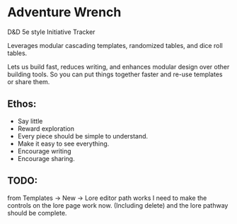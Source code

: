 # Adventure Wrench
D&D 5e style
Initiative Tracker

Leverages modular cascading templates, randomized tables, and dice roll tables.

Lets us build fast, reduces writing, and enhances modular design over other building tools. So you can put things together faster and re-use templates or share them.

## Ethos:
- Say little
- Reward exploration
- Every piece should be simple to understand.
- Make it easy to see everything.
- Encourage writing
- Encourage sharing.

## TODO:
from Templates -> New -> Lore editor path works
I need to make the controls on the lore page work now.
(Including delete) and the lore pathway should be complete.
